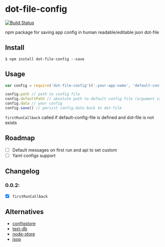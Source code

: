 # dot-file-config

[![Build Status](https://travis-ci.org/ewnd9/dot-file-config.svg?branch=master)](https://travis-ci.org/ewnd9/dot-file-config)

npm package for saving app config in human readable/editable json dot-file

## Install

```
$ npm install dot-file-config --save
```

## Usage

```javascript
var config = require('dot-file-config')('.your-app-name', 'default-config-file', firstRunCallback);

config.path // path to config file
config.defaultPath // absolute path to default config file (argument can be relative)
config.data // your config
config.save() // persist config.data back to dot-file
```

`firstRunCallback` called if default-config-file is defined and dot-file is not exists

## Roadmap

- [ ] Default messages on first run and api to set custom
- [ ] Yaml configs support

## Changelog

### 0.0.2:

- [x] `firstRunCallback`

## Alternatives

- [configstore](https://github.com/yeoman/configstore)
- [text-db](https://github.com/asarode/text-db)
- [node-store](https://github.com/alexkwolfe/node-store)
- [jsop](https://github.com/typicode/jsop)
